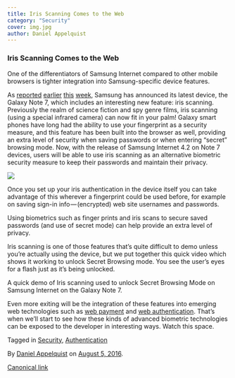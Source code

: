 ```yaml
---
title: Iris Scanning Comes to the Web
category: "Security"
cover: img.jpg
author: Daniel Appelquist
---
```


### Iris Scanning Comes to the Web

One of the differentiators of Samsung Internet compared to other mobile browsers is tighter integration into Samsung-specific device features.

As [reported](http://www.phonearena.com/news/4-cool-things-you-can-do-with-the-iris-scanner-on-the-Galaxy-Note-7_id83774) [earlier](http://motherboard.vice.com/read/samsung-galaxy-note-7-iris-scanner) [this](http://www.cnet.com/uk/news/samsung-galaxy-note-7-ready-for-the-rumble-of-the-jumbos/) [week](http://arstechnica.com/gadgets/2016/08/galaxy-note-7-hands-on-samsung-goes-full-sci-fi-with-an-iris-scanner/), Samsung has announced its latest device, the Galaxy Note 7, which includes an interesting new feature: iris scanning. Previously the realm of science fiction and spy genre films, iris scanning (using a special infrared camera) can now fit in your palm! Galaxy smart phones have long had the ability to use your fingerprint as a security measure, and this feature has been built into the browser as well, providing an extra level of security when saving passwords or when entering “secret” browsing mode. Now, with the release of Samsung Internet 4.2 on Note 7 devices, users will be able to use iris scanning as an alternative biometric security measure to keep their passwords and maintain their privacy.

![](https://cdn-images-1.medium.com/max/600/1*BFLPFSCPF0ooeBYD0XgiZw.png)

Once you set up your iris authentication in the device itself you can take advantage of this wherever a fingerprint could be used before, for example on saving sign-in info — (encrypted) web site usernames and passwords.

Using biometrics such as finger prints and iris scans to secure saved passwords (and use of secret mode) can help provide an extra level of privacy.

Iris scanning is one of those features that’s quite difficult to demo unless you’re actually using the device, but we put together this quick video which shows it working to unlock Secret Browsing mode. You see the user’s eyes for a flash just as it’s being unlocked.

A quick demo of Iris scanning used to unlock Secret Browsing Mode on Samsung Internet on the Galaxy Note 7.

Even more exiting will be the integration of these features into emerging web technologies such as [web payment](https://www.w3.org/Payments/WG/) and [web authentication](https://www.w3.org/blog/webauthn/). That’s when we’ll start to see how these kinds of advanced biometric technologies can be exposed to the developer in interesting ways. Watch this space.

Tagged in [Security](https://medium.com/tag/security), [Authentication](https://medium.com/tag/authentication)

By [Daniel Appelquist](https://medium.com/@torgo) on [August 5, 2016](https://medium.com/p/516b40063622).

[Canonical link](https://medium.com/@torgo/iris-scanning-comes-to-the-web-516b40063622)